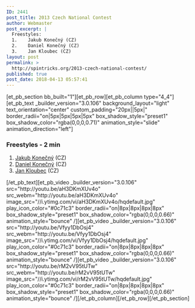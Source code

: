 ```yaml
---
ID: 2441
post_title: 2013 Czech National Contest
author: Webmaster
post_excerpt: |
  Freestyles:
  1.	Jakub Konečný (CZ)
  2.	Daniel Konečný (CZ)
  3.	Jan Kloubec (CZ)
layout: post
permalink: >
  http://spintricks.org/2013-czech-national-contest/
published: true
post_date: 2018-04-13 05:57:41
---
```

[et_pb_section bb_built="1"][et_pb_row][et_pb_column type="4_4"][et_pb_text _builder_version="3.0.106" background_layout="light" text_orientation="center" custom_padding="20px||5px|" border_radii="on|5px|5px|5px|5px" box_shadow_style="preset1" box_shadow_color="rgba(0,0,0,0.71)" animation_style="slide" animation_direction="left"]
<h3>Freestyles - 2 min</h3>
<ol>
 	<li><a href="/category/spinners/jakub.k">Jakub Konečný</a> (CZ)</li>
 	<li><a href="/category/spinners/daniel.k">Daniel Konečný</a> (CZ)</li>
 	<li><a href="/category/spinners/jan-klubec">Jan Kloubec</a> (CZ)</li>
</ol>
[/et_pb_text][et_pb_video _builder_version="3.0.106" src="http://youtu.be/aH3DKmXUv4o" src_webm="http://youtu.be/aH3DKmXUv4o" image_src="//i.ytimg.com/vi/aH3DKmXUv4o/hqdefault.jpg" play_icon_color="#0c71c3" border_radii="on|8px|8px|8px|8px" box_shadow_style="preset1" box_shadow_color="rgba(0,0,0,0.66)" animation_style="bounce" /][et_pb_video _builder_version="3.0.106" src="http://youtu.be/Vfyy1DbOsj4" src_webm="http://youtu.be/Vfyy1DbOsj4" image_src="//i.ytimg.com/vi/Vfyy1DbOsj4/hqdefault.jpg" play_icon_color="#0c71c3" border_radii="on|8px|8px|8px|8px" box_shadow_style="preset1" box_shadow_color="rgba(0,0,0,0.66)" animation_style="bounce" /][et_pb_video _builder_version="3.0.106" src="http://youtu.be/rM2vV95tUTw" src_webm="http://youtu.be/rM2vV95tUTw" image_src="//i.ytimg.com/vi/rM2vV95tUTw/hqdefault.jpg" play_icon_color="#0c71c3" border_radii="on|8px|8px|8px|8px" box_shadow_style="preset1" box_shadow_color="rgba(0,0,0,0.66)" animation_style="bounce" /][/et_pb_column][/et_pb_row][/et_pb_section]